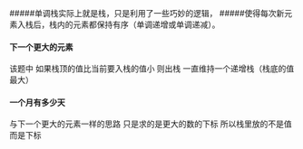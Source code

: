 #####单调栈实际上就是栈，只是利用了一些巧妙的逻辑，
#####使得每次新元素入栈后，栈内的元素都保持有序（单调递增或单调递减）。


#### 下一个更大的元素
该题中  如果栈顶的值比当前要入栈的值小 则出栈  一直维持一个递增栈（栈底的值最大）

#### 一个月有多少天
与下一个更大的元素一样的思路 只是求的是更大的数的下标 所以栈里放的不是值 而是下标